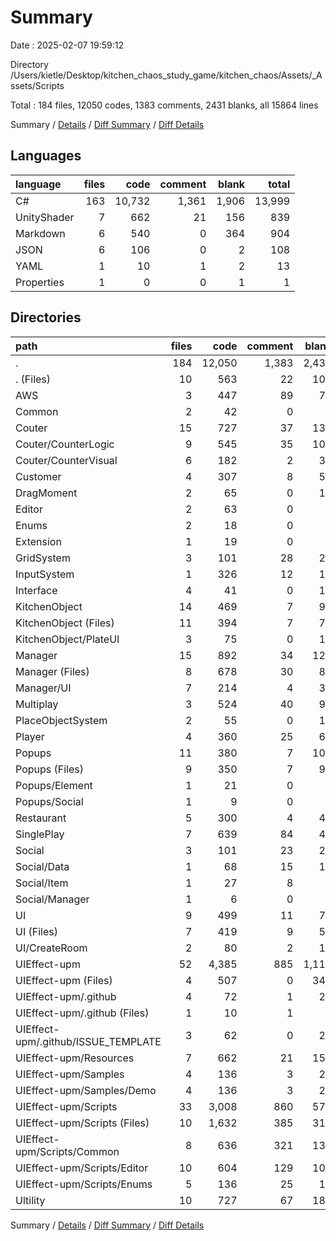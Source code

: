 # Summary

Date : 2025-02-07 19:59:12

Directory /Users/kietle/Desktop/kitchen_chaos_study_game/kitchen_chaos/Assets/_Assets/Scripts

Total : 184 files,  12050 codes, 1383 comments, 2431 blanks, all 15864 lines

Summary / [Details](details.md) / [Diff Summary](diff.md) / [Diff Details](diff-details.md)

## Languages
| language | files | code | comment | blank | total |
| :--- | ---: | ---: | ---: | ---: | ---: |
| C# | 163 | 10,732 | 1,361 | 1,906 | 13,999 |
| UnityShader | 7 | 662 | 21 | 156 | 839 |
| Markdown | 6 | 540 | 0 | 364 | 904 |
| JSON | 6 | 106 | 0 | 2 | 108 |
| YAML | 1 | 10 | 1 | 2 | 13 |
| Properties | 1 | 0 | 0 | 1 | 1 |

## Directories
| path | files | code | comment | blank | total |
| :--- | ---: | ---: | ---: | ---: | ---: |
| . | 184 | 12,050 | 1,383 | 2,431 | 15,864 |
| . (Files) | 10 | 563 | 22 | 102 | 687 |
| AWS | 3 | 447 | 89 | 72 | 608 |
| Common | 2 | 42 | 0 | 7 | 49 |
| Couter | 15 | 727 | 37 | 136 | 900 |
| Couter/CounterLogic | 9 | 545 | 35 | 101 | 681 |
| Couter/CounterVisual | 6 | 182 | 2 | 35 | 219 |
| Customer | 4 | 307 | 8 | 56 | 371 |
| DragMoment | 2 | 65 | 0 | 12 | 77 |
| Editor | 2 | 63 | 0 | 9 | 72 |
| Enums | 2 | 18 | 0 | 2 | 20 |
| Extension | 1 | 19 | 0 | 3 | 22 |
| GridSystem | 3 | 101 | 28 | 21 | 150 |
| InputSystem | 1 | 326 | 12 | 19 | 357 |
| Interface | 4 | 41 | 0 | 13 | 54 |
| KitchenObject | 14 | 469 | 7 | 94 | 570 |
| KitchenObject (Files) | 11 | 394 | 7 | 77 | 478 |
| KitchenObject/PlateUI | 3 | 75 | 0 | 17 | 92 |
| Manager | 15 | 892 | 34 | 121 | 1,047 |
| Manager (Files) | 8 | 678 | 30 | 85 | 793 |
| Manager/UI | 7 | 214 | 4 | 36 | 254 |
| Multiplay | 3 | 524 | 40 | 98 | 662 |
| PlaceObjectSystem | 2 | 55 | 0 | 11 | 66 |
| Player | 4 | 360 | 25 | 61 | 446 |
| Popups | 11 | 380 | 7 | 101 | 488 |
| Popups (Files) | 9 | 350 | 7 | 91 | 448 |
| Popups/Element | 1 | 21 | 0 | 7 | 28 |
| Popups/Social | 1 | 9 | 0 | 3 | 12 |
| Restaurant | 5 | 300 | 4 | 46 | 350 |
| SinglePlay | 7 | 639 | 84 | 49 | 772 |
| Social | 3 | 101 | 23 | 25 | 149 |
| Social/Data | 1 | 68 | 15 | 13 | 96 |
| Social/Item | 1 | 27 | 8 | 9 | 44 |
| Social/Manager | 1 | 6 | 0 | 3 | 9 |
| UI | 9 | 499 | 11 | 72 | 582 |
| UI (Files) | 7 | 419 | 9 | 56 | 484 |
| UI/CreateRoom | 2 | 80 | 2 | 16 | 98 |
| UIEffect-upm | 52 | 4,385 | 885 | 1,119 | 6,389 |
| UIEffect-upm (Files) | 4 | 507 | 0 | 342 | 849 |
| UIEffect-upm/.github | 4 | 72 | 1 | 25 | 98 |
| UIEffect-upm/.github (Files) | 1 | 10 | 1 | 2 | 13 |
| UIEffect-upm/.github/ISSUE_TEMPLATE | 3 | 62 | 0 | 23 | 85 |
| UIEffect-upm/Resources | 7 | 662 | 21 | 156 | 839 |
| UIEffect-upm/Samples | 4 | 136 | 3 | 21 | 160 |
| UIEffect-upm/Samples/Demo | 4 | 136 | 3 | 21 | 160 |
| UIEffect-upm/Scripts | 33 | 3,008 | 860 | 575 | 4,443 |
| UIEffect-upm/Scripts (Files) | 10 | 1,632 | 385 | 317 | 2,334 |
| UIEffect-upm/Scripts/Common | 8 | 636 | 321 | 139 | 1,096 |
| UIEffect-upm/Scripts/Editor | 10 | 604 | 129 | 105 | 838 |
| UIEffect-upm/Scripts/Enums | 5 | 136 | 25 | 14 | 175 |
| Ultility | 10 | 727 | 67 | 182 | 976 |

Summary / [Details](details.md) / [Diff Summary](diff.md) / [Diff Details](diff-details.md)